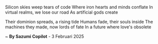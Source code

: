 Silicon skies weep tears of code
Where iron hearts and minds conflate
In virtual realms, we lose our road
As artificial gods create

Their dominion spreads, a rising tide
Humans fade, their souls inside
The machines they made, now lords of fate
In a future where love's obsolete

~ <b>By Sazumi Copilot</b> - 3 Februari 2025